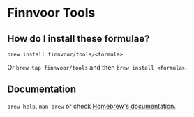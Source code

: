 # Finnvoor Tools

## How do I install these formulae?

`brew install finnvoor/tools/<formula>`

Or `brew tap finnvoor/tools` and then `brew install <formula>`.

## Documentation

`brew help`, `man brew` or check [Homebrew's documentation](https://docs.brew.sh).
